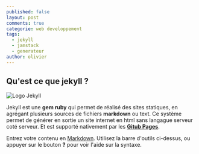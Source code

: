 ```yaml
---
published: false
layout: post
comments: true
categorie: web developpement
tags:
  - jekyll 
  - jamstack 
  - generateur
author: olivier
---
```

## Qu'est ce que jekyll ?

![Logo Jekyll](https://cloud.githubusercontent.com/assets/28684330/26564798/d3109f78-44e5-11e7-8929-5093b146a4a4.jpg)

Jekyll est une **gem ruby** qui permet de réalisé des sites statiques, en agrégant plusieurs sources de fichiers **markdown** ou text. Ce système permet de générer en sortie un site internet en html sans langague serveur coté serveur. Et est supporté nativement par les **[Gitub Pages](https://pages.github.com/)**.

Entrez votre contenu en [Markdown](http://daringfireball.net/projects/markdown/). Utilisez la barre d'outils ci-dessus, ou appuyer sur le bouton **?** pour voir l'aide sur la syntaxe.
